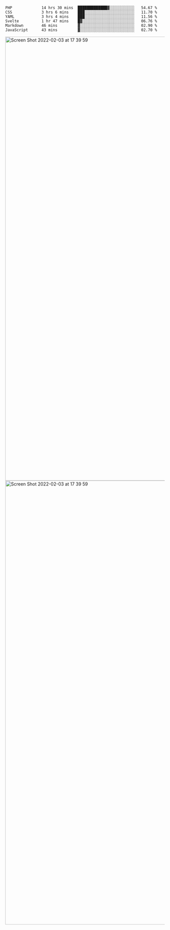 <!--START_SECTION:waka-->

```text
PHP             14 hrs 30 mins  █████████████▓░░░░░░░░░░░   54.67 %
CSS             3 hrs 6 mins    ███░░░░░░░░░░░░░░░░░░░░░░   11.70 %
YAML            3 hrs 4 mins    ███░░░░░░░░░░░░░░░░░░░░░░   11.56 %
Svelte          1 hr 47 mins    █▓░░░░░░░░░░░░░░░░░░░░░░░   06.76 %
Markdown        46 mins         ▓░░░░░░░░░░░░░░░░░░░░░░░░   02.90 %
JavaScript      43 mins         ▓░░░░░░░░░░░░░░░░░░░░░░░░   02.70 %
```

<!--END_SECTION:waka-->

<img width="1400" alt="Screen Shot 2022-02-03 at 17 39 59" src="https://user-images.githubusercontent.com/45716542/152387304-f2b60485-53a6-4f4b-a818-5cefb1b0c0ae.png">
<img width="1400" alt="Screen Shot 2022-02-03 at 17 39 59" src="https://user-images.githubusercontent.com/45716542/152387273-ea5cdf21-2a45-44da-8bef-00c1763b1d42.png">
